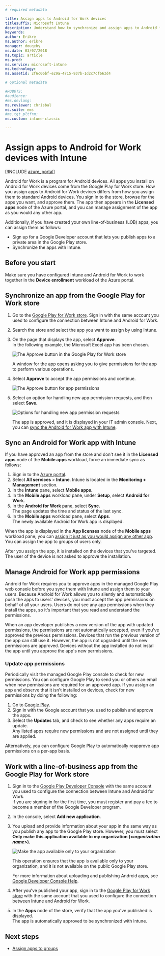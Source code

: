 ```yaml
---
# required metadata

title: Assign apps to Android for Work devices 
titlesuffix: Microsoft Intune
description: Understand how to synchronize and assign apps to Android for Work devices from the Google Play for Work store.
keywords:
author: Erikre
ms.author: erikre
manager: dougeby
ms.date: 03/07/2018
ms.topic: article
ms.prod:
ms.service: microsoft-intune
ms.technology:
ms.assetid: 2f6c06bf-e29a-4715-937b-1d2c7cf663d4

# optional metadata

#ROBOTS:
#audience:
#ms.devlang:
ms.reviewer: chrisbal
ms.suite: ems
#ms.tgt_pltfrm:
ms.custom: intune-classic

---
```


# Assign apps to Android for Work devices with Intune

[!INCLUDE [azure_portal](./includes/azure_portal.md)]

Android for Work is a program for Android devices. All apps you install on Android for Work devices come from the Google Play for Work store. How you assign apps to Android for Work devices differs from how you assign them to standard Android devices. You sign in to the store, browse for the apps you want, and approve them. The app then appears in the **Licensed apps** node of the Azure portal, and you can manage assignment of the app as you would any other app.

Additionally, if you have created your own line-of-business (LOB) apps, you can assign them as follows:
- Sign up for a Google Developer account that lets you publish apps to a private area in the Google Play store.
- Synchronize the apps with Intune.

## Before you start

Make sure you have configured Intune and Android for Work to work together in the **Device enrollment** workload of the Azure portal.

## Synchronize an app from the Google Play for Work store

1. Go to the [Google Play for Work store](https://play.google.com/work). Sign in with the same account you used to configure the connection between Intune and Android for Work.
2. Search the store and select the app you want to assign by using Intune.
3. On the page that displays the app, select **Approve**.  
    In the following example, the Microsoft Excel app has been chosen.

    ![The Approve button in the Google Play for Work store](media/approve.png)
    
   A window for the app opens asking you to give permissions for the app to perform various operations. 

4. Select **Approve** to accept the app permissions and continue.

    ![The Approve button for app permissions](media/approve-app-permissions.png)

5. Select an option for handling new app permission requests, and then select **Save**.

    ![Options for handling new app permission requests](media/approve-app-settings.png)

    The app is approved, and it is displayed in your IT admin console. Next, you can [sync the Android for Work app with Intune](apps-add-android-for-work.md#sync-an-android-for-work-app-with-intune). 

## Sync an Android for Work app with Intune

If you have approved an app from the store and don't see it in the **Licensed apps** node of the **Mobile apps** workload, force an immediate sync as follows:

1. Sign in to the [Azure portal](https://portal.azure.com).
2. Select **All services** > **Intune**. Intune is located in the **Monitoring + Management** section.
3. In the **Intune** pane, select **Mobile apps**.
4. In the **Mobile apps** workload pane, under **Setup**, select **Android for Work**.
5. In the **Android for Work** pane, select **Sync**.  
    The page updates the time and status of the last sync.
6. In the **Mobile apps** workload pane, select **Apps**.  
    The newly available Android for Work app is displayed.

When the app is displayed in the **App licenses** node of the **Mobile apps** workload pane, you can [assign it just as you would assign any other app](/intune-azure/manage-apps/deploy-apps). You can assign the app to groups of users only.

After you assign the app, it is installed on the devices that you've targeted. The user of the device is not asked to approve the installation.

## Manage Android for Work app permissions
Android for Work requires you to approve apps in the managed Google Play web console before you sync them with Intune and assign them to your users. Because Android for Work allows you to silently and automatically push the apps to users' devices, you must accept the app permissions on behalf of all your users. Users do not see any app permissions when they install the apps, so it's important that you read and understand the permissions.

When an app developer publishes a new version of the app with updated permissions, the permissions are not automatically accepted, even if you've approved the previous permissions. Devices that run the previous version of the app can still use it. However, the app is not upgraded until the new permissions are approved. Devices without the app installed do not install the app until you approve the app's new permissions.

### Update app permissions

Periodically visit the managed Google Play console to check for new permissions. You can configure Google Play to send you or others an email when new permissions are required for an approved app. If you assign an app and observe that it isn't installed on devices, check for new permissions by doing the following:

1. Go to [Google Play](http://play.google.com/work).
2. Sign in with the Google account that you used to publish and approve the apps.
3. Select the **Updates** tab, and check to see whether any apps require an update.  
    Any listed apps require new permissions and are not assigned until they are applied.

Alternatively, you can configure Google Play to automatically reapprove app permissions on a per-app basis. 

## Work with a line-of-business app from the Google Play for Work store

1. Sign in to the [Google Play Developer Console](https://play.google.com/apps/publish) with the same account you used to configure the connection between Intune and Android for Work.  
    If you are signing in for the first time, you must register and pay a fee to become a member of the Google Developer program.
2. In the console, select **Add new application**.
3. You upload and provide information about your app in the same way as you publish any app to the Google Play store. However, you must select **Only make this application available to my organization (<*organization name*>)**.

    ![Make the app available only to your organization](media/restrict.png)

    This operation ensures that the app is available only to your organization, and it is not available on the public Google Play store.

    For more information about uploading and publishing Android apps, see [Google Developer Console Help](https://support.google.com/googleplay/android-developer/answer/113469).
4. After you've published your app, sign in to the [Google Play for Work store](https://play.google.com/work) with the same account that you used to configure the connection between Intune and Android for Work.
5. In the **Apps** node of the store, verify that the app you've published is displayed.  
    The app is automatically approved to be synchronized with Intune.

## Next steps

- [Assign apps to groups](apps-deploy.md)

